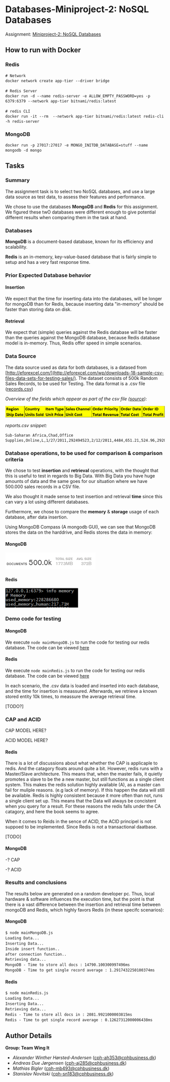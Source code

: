 # Databases-Miniproject-2: NoSQL Databases

Assignment: [Miniproject-2: NoSQL Databases](https://app.peergrade.io/assignment/8ea20245-6b73-4a9f-b681-884725737eea/attachment)

## How to run with Docker

### Redis  

```docker
# Network
docker network create app-tier --driver bridge

# Redis Server
docker run -d --name redis-server -e ALLOW_EMPTY_PASSWORD=yes -p 6379:6379 --network app-tier bitnami/redis:latest

# redis CLI
docker run -it --rm  --network app-tier bitnami/redis:latest redis-cli -h redis-server
```

### MongoDB

```docker
docker run -p 27017:27017 -e MONGO_INITDB_DATABASE=stuff --name mongodb -d mongo
```

## Tasks 

### Summary

The assignment task is to select two NoSQL databases, and use a large data source as test data, to assess their features and performance.

We chose to use the databases **MongoDB** and **Redis** for this assignment. We figured these twO databases were different enough to give potential different results when comparing them in the task at hand.  

### Databases 
**MongoDB** is a document-based database, known for its efficiency and scalability.

**Redis** is an in-memory, key-value-based database that is fairly simple to setup and has a very fast response time. 

### Prior Expected Database behavior

#### Insertion
We expect that the time for inserting data into the databases, will be longer for mongoDB than for Redis, because inserting data "in-memory" should be faster than storing data on disk.

#### Retrieval
We expect that (simple) queries against the Redis database will be faster than the queries against the MongoDB database, because Redis database model is in-memory. Thus, Redis offer speed in simple scenarios.


### Data Source

The data source used as data for both databases, is a datased from [http://eforexcel.com/](http://eforexcel.com/wp/downloads-18-sample-csv-files-data-sets-for-testing-sales/). The dataset consists of 500k Random Sales Records, to be used for Testing. The data format is a .csv file ([records.csv](records.csv))


*Overview of the fields which appear as part of the csv file ([source](http://eforexcel.com/wp/downloads-18-sample-csv-files-data-sets-for-testing-sales/)):*

![Fields](/images/fields.png)

*reports.csv snippet:*

```
Sub-Saharan Africa,Chad,Office Supplies,Online,L,1/27/2011,292494523,2/12/2011,4484,651.21,524.96,2920025.64,2353920.64,566105.00
```

### Database operations, to be used for comparison & comparison criteria

We chose to test **insertion**  and **retrieval** operations, with the thought that this is useful to test in regards to Big Data. With Big Data you have huge amounts of data and the same goes for our situation where we have 500.000 sales records in a CSV file. 

We also thought it made sense to test insertion and retrieval **time** since this can vary a lot using different databases. 

Furthermore, we chose to compare the **memory** & **storage** usage of each database, after data insertion. 

Using MongoDB Compass (A mongodb GUI), we can see that MongoDB stores the data on the harddrive, and Redis stores the data in memory:

#### MongoDB


![mongo size](/images/mongo_size.PNG)

#### Redis

![redis size](/images/redis_size.PNG)

### Demo code for testing

#### MongoDB
We execute ```node mainMongoDB.js``` to run the code for testing our redis database. The code can be viewed [here](mainMongoDB.js)

#### Redis
We execute ```node mainRedis.js``` to run the code for testing our redis database. The code can be viewed [here](mainRedis.js)

In each scenario, the .csv data is loaded and inserted into each database, and the time for insertion is meassured. Afterwards, we retrieve a known stored entity 10k times, to meassure the average retrieval time. 


[TODO?]
### CAP and ACID

CAP MODEL HERE?

ACID MODEL HERE?

#### Redis
There is a lot of discussions about what whether the CAP is applicaple to redis. And the catagory floats around quite a bit. However, redis runs with a Master/Slave architecture. This means that, when the master fails, it quietly promotes a slave to be the a new master, but still functions as a single client system. This makes the redis solution highly available (A), as a master can fail for muliple reasons. (e.g lack of memory). If this happen the data will still be available. Redis is highly consistent because it more often than not, runs a single client set up. This means that the Data will always be concistent when you query for a result. For these reasons the redis falls under the CA catagory, and here the book seems to agree.

When it comes to Reids in the sence of ACID, the ACID principel is not suppoed to be implemented. Since Redis is not a transactional daatbase.

[TODO]
#### MongoDB

-? CAP

-? ACID

### Results and conclusions

The results below are generated on a random developer pc. Thus, local hardware & software influences the execution time, but the point is that there is a vast difference between the insertion and retrieval time between mongoDB and Redis, which highly favors Redis (in these specifc scenarios):

#### MongoDB

```cmd
$ node mainMongoDB.js
Loading Data...
Inserting Data...
Inside insert function..
after connection function..
Retrieving data...
MongoDB - Time to store all docs : 14790.100300997496ms
MongoDB - Time to get single record average : 1.2917432250100374ms
```

#### Redis

```cmd
$ node mainRedis.js
Loading Data...
Inserting Data...
Retrieving data...
Redis - Time to store all docs in : 2081.9921000003815ms
Redis - Time to get single record average : 0.12627312000006438ms
```


## Author Details

**Group: Team Wing It**
- *Alexander Winther Hørsted-Andersen* (cph-ah353@cphbusiness.dk)
- *Andreas Due Jørgensen* (cph-aj285@cphbusiness.dk)
- *Mathias Bigler* (cph-mb493@cphbusiness.dk)
- *Stanislav Novitski* (cph-sn183@cphbusiness.dk)
